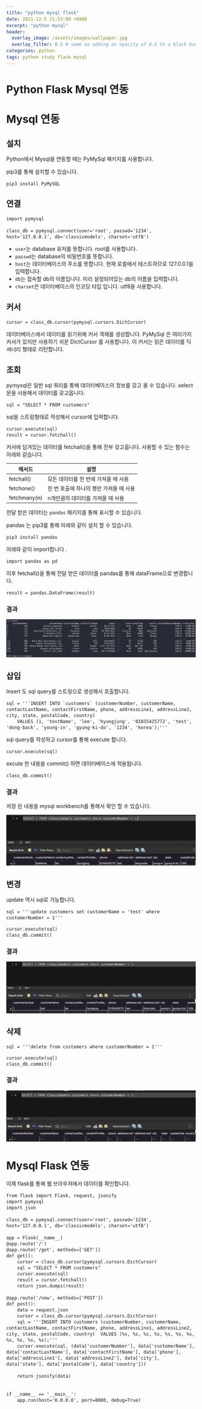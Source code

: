 ```yaml
---
title: "python mysql flask"
date: 2021-12-5 21:53:00 +0900
excerpt: "python mysql"
header:
  overlay_image: /assets/images/wallpaper.jpg
  overlay_filter: 0.5 # same as adding an opacity of 0.5 to a black background
categories: python
tags: python study flask mysql
---
```

Python Flask Mysql 연동
=============

# Mysql 연동

## 설치 

Python에서 Mysql을 연동할 때는 PyMySql 패키지를 사용합니다.

pip3를 통해 설치할 수 있습니다.

```
pip3 install PyMySQL
```

## 연결

```
import pymysql

class_db = pymysql.connect(user='root', passwd='1234', host='127.0.0.1', db='classicmodels', charset='utf8')
```

- `user`는 database 유저를 뜻합니다. root를 사용합니다.
- `passwd`는 database의 비밀번호를 뜻합니다. 
- `host`는 데이터베이스의 주소를 뜻합니다. 현재 로컬에서 테스트하므로 127.0.0.1을 입력합니다.
- `db`는 접속할 db의 이름입니다. 미리 설정되어있는 db의 이름을 입력합니다.
- `charset`은 데이터베이스의 인코딩 타입 입니다. utf8을 사용합니다.

## 커서

```
cursor = class_db.cursor(pymysql.cursors.DictCursor)
```

데이터베이스에서 데이터를 읽기위해 커서 객체를 생성합니다. PyMySql 은 여러가지 커서가 있지만 사용하기 쉬운 DictCursor 를 사용합니다. 이 커서는 읽은 데이터를 딕셔너리 형태로 리턴합니다.

## 조회

pymysql은 일반 sql 쿼리를 통해 데이터베이스의 정보를 갖고 올 수 있습니다. select 문을 사용해서 데이터를 갖고옵니다.

```
sql = "SELECT * FROM customers"
```

sql을 스트링형태로 작성해서 cursor에 입력합니다.

```
cursor.execute(sql)
result = cursor.fetchall()
```

커서에 담겨있는 데이터를 fetchall()을 통해 전부 갖고옵니다. 사용할 수 있는 함수는 아래와 같습니다.

|메서드|설명|
|------|------|
|fetchall()|모든 데이터를 한 번에 가져올 때 사용|
|fetchone()|한 번 호출에 하나의 행만 가져올 때 사용|
|fetchmany(n)|n개만큼의 데이터를 가져올 때 사용|


전달 받은 데이터는 `pandas` 패키지를 통해 표시할 수 있습니다.

pandas 는 pip3를 통해 아래와 같이 설치 할 수 있습니다.

```
pip3 install pandas
```

아래와 같이 import합니다 .
```
import pandas as pd
```

이후 fetchall()을 통해 전달 받은 데이터를 pandas를 통해 dataFrame으로 변경합니다.

```
result = pandas.DataFrame(result)
```

### 결과

![git](/assets/images/python-pandas.png)


## 삽입

Insert 도 sql query를 스트링으로 생성해서 호출합니다.

```
sql = '''INSERT INTO `customers` (customerNumber, customerName, contactLastName, contactFirstName, phone, addressLine1, addressLine2, city, state, postalCode, country) 
    VALUES (1, 'testName', 'lee', 'hyungjung', '01035425772', 'test', 'dong-back', 'young-in', 'gyung-ki-do', '1234', 'korea');'''

```

sql query를 작성하고 cursor를 통해 execute 합니다.

```
cursor.execute(sql)
```

excute 한 내용을 commit() 하면 데이터베이스에 적용됩니다.

```
class_db.commit()
```

### 결과

저장 된 내용을 mysql workbench를 통해서 확인 할 수 있습니다.

![git](/assets/images/python-insert.png)


## 변경

update 역시 sql로 가능합니다.

```
sql = '''update customers set customerName = 'test' where customerNumber = 1'''
```

```
cursor.execute(sql)
class_db.commit()
```

### 결과 

![git](/assets/images/python-update.png)


## 삭제

```
sql = '''delete from customers where customerNumber = 1'''
```

```
cursor.execute(sql)
class_db.commit()
```

### 결과 

![git](/assets/images/python-delete.png)


# Mysql Flask 연동 

이제 flask를 통해 웹 브라우저에서 데이터를 확인합니다.


```
from flask import Flask, request, jsonify
import pymysql
import json

class_db = pymysql.connect(user='root', passwd='1234', host='127.0.0.1', db='classicmodels', charset='utf8')

app = Flask(__name__)
@app.route('/')
@app.route('/get', methods=['GET'])
def get():
    cursor = class_db.cursor(pymysql.cursors.DictCursor)
    sql = "SELECT * FROM customers"
    cursor.execute(sql)
    result = cursor.fetchall()
    return json.dumps(result)

@app.route('/new', methods=['POST'])
def post():
    data = request.json
    cursor = class_db.cursor(pymysql.cursors.DictCursor)
    sql = '''INSERT INTO customers (customerNumber, customerName, contactLastName, contactFirstName, phone, addressLine1, addressLine2, city, state, postalCode, country)  VALUES (%s, %s, %s, %s, %s, %s, %s, %s, %s, %s, %s);'''
    cursor.execute(sql, (data['customerNumber'], data['customerName'], data['contactLastName'], data['contactFirstName'], data['phone'], data['addressLine1'], data['addressLine2'], data['city'], data['state'], data['postalCode'], data['country']))

    return jsonify(data)


if __name__ == '__main__':
    app.run(host='0.0.0.0', port=8080, debug=True)
```